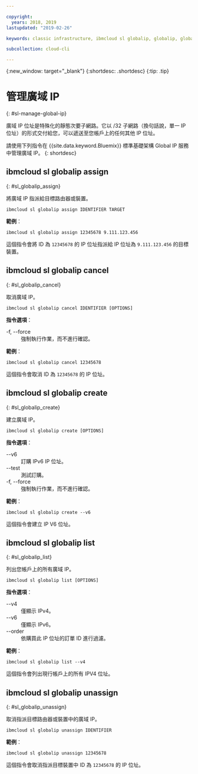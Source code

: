 ```yaml
---

copyright:
  years: 2018, 2019
lastupdated: "2019-02-26"

keywords: classic infrastructure, ibmcloud sl globalip, globalip, global ip addresses, assign global ip

subcollection: cloud-cli

---
```


{:new_window: target="_blank"}
{:shortdesc: .shortdesc}
{:tip: .tip}

# 管理廣域 IP
{: #sl-manage-global-ip}

廣域 IP 位址是特殊化的靜態次要子網路。它以 /32 子網路（換句話說，單一 IP 位址）的形式交付給您，可以遞送至您帳戶上的任何其他 IP 位址。

請使用下列指令在 {{site.data.keyword.Bluemix}} 標準基礎架構 Global IP 服務中管理廣域 IP。
{: shortdesc}

## ibmcloud sl globalip assign
{: #sl_globalip_assign}

將廣域 IP 指派給目標路由器或裝置。
```
ibmcloud sl globalip assign IDENTIFIER TARGET
```

**範例**：
```
ibmcloud sl globalip assign 12345678 9.111.123.456
```

這個指令會將 ID 為 `12345678` 的 IP 位址指派給 IP 位址為 `9.111.123.456` 的目標裝置。

## ibmcloud sl globalip cancel
{: #sl_globalip_cancel}

取消廣域 IP。
```
ibmcloud sl globalip cancel IDENTIFIER [OPTIONS]
```

<strong>指令選項</strong>：
<dl>
<dt>-f, --force</dt>
<dd>強制執行作業，而不進行確認。</dd>
</dl>

**範例**：
```
ibmcloud sl globalip cancel 12345678
```

這個指令會取消 ID 為 `12345678` 的 IP 位址。

 ## ibmcloud sl globalip create
{: #sl_globalip_create}

建立廣域 IP。
```
ibmcloud sl globalip create [OPTIONS]
```

<strong>指令選項</strong>：
<dl>
<dt>--v6</dt>
<dd>訂購 IPv6 IP 位址。</dd>
<dt>--test</dt>
<dd>測試訂購。</dd>
<dt>-f, --force</dt>
<dd>強制執行作業，而不進行確認。</dd>
</dl>

**範例**：
```
ibmcloud sl globalip create --v6
```

這個指令會建立 IP V6 位址。

## ibmcloud sl globalip list
{: #sl_globalip_list}

列出您帳戶上的所有廣域 IP。
```
ibmcloud sl globalip list [OPTIONS]
```

<strong>指令選項</strong>：
<dl>
<dt>--v4</dt>
<dd>僅顯示 IPv4。</dd>
<dt>--v6</dt>
<dd>僅顯示 IPv6。</dd>
<dt>--order</dt>
<dd>依購買此 IP 位址的訂單 ID 進行過濾。</dd>
</dl>

**範例**：
```
ibmcloud sl globalip list --v4
```

這個指令會列出現行帳戶上的所有 IPV4 位址。

## ibmcloud sl globalip unassign
{: #sl_globalip_unassign}

取消指派目標路由器或裝置中的廣域 IP。
```
ibmcloud sl globalip unassign IDENTIFIER
```


**範例**：
```
ibmcloud sl globalip unassign 12345678
```

這個指令會取消指派目標裝置中 ID 為 `12345678` 的 IP 位址。
